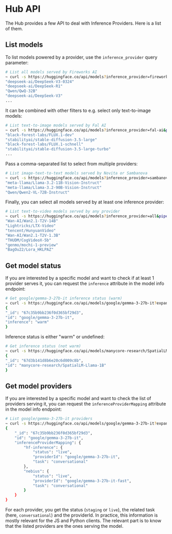 # Hub API

The Hub provides a few API to deal with Inference Providers. Here is a list of them.

## List models

To list models powered by a provider, use the `inference_provider` query parameter:

```sh
# List all models served by Fireworks AI
~ curl -s https://huggingface.co/api/models?inference_provider=fireworks-ai | jq ".[].id"
"deepseek-ai/DeepSeek-V3-0324"
"deepseek-ai/DeepSeek-R1"
"Qwen/QwQ-32B"
"deepseek-ai/DeepSeek-V3"
...
```

It can be combined with other filters to e.g. select only text-to-image models:

```sh
# List text-to-image models served by Fal AI
~ curl -s https://huggingface.co/api/models?inference_provider=fal-ai&pipeline_tag=text-to-image | jq ".[].id"
"black-forest-labs/FLUX.1-dev"
"stabilityai/stable-diffusion-3.5-large"
"black-forest-labs/FLUX.1-schnell"
"stabilityai/stable-diffusion-3.5-large-turbo"
...
```

Pass a comma-separated list to select from multiple providers:

```sh
# List image-text-to-text models served by Novita or Sambanova
~ curl -s https://huggingface.co/api/models?inference_provider=sambanova,novita&pipeline_tag=image-text-to-text | jq ".[].id"
"meta-llama/Llama-3.2-11B-Vision-Instruct"
"meta-llama/Llama-3.2-90B-Vision-Instruct"
"Qwen/Qwen2-VL-72B-Instruct"
```

Finally, you can select all models served by at least one inference provider:

```sh
# List text-to-video models served by any provider
~ curl -s https://huggingface.co/api/models?inference_provider=all&pipeline_tag=text-to-video | jq ".[].id"
"Wan-AI/Wan2.1-T2V-14B"
"Lightricks/LTX-Video"
"tencent/HunyuanVideo"
"Wan-AI/Wan2.1-T2V-1.3B"
"THUDM/CogVideoX-5b"
"genmo/mochi-1-preview"
"BagOu22/Lora_HKLPAZ"
```

## Get model status

If you are interested by a specific model and want to check if at least 1 provider serves it, you can request the `inference` attribute in the model info endpoint:

```sh
# Get google/gemma-3-27b-it inference status (warm)
~ curl -s https://huggingface.co/api/models/google/gemma-3-27b-it?expand[]=inference
{
"_id": "67c35b9bb236f0d365bf29d3",
"id": "google/gemma-3-27b-it",
"inference": "warm"
}
```

Inference status is either "warm" or undefined:

```sh
# Get inference status (not warm)
~ curl -s https://huggingface.co/api/models/manycore-research/SpatialLM-Llama-1B?expand[]=inference
{
"_id": "67d3b141d8b6e20c6d009c8b",
"id": "manycore-research/SpatialLM-Llama-1B"
}
```

## Get model providers

If you are interested by a specific model and want to check the list of providers serving it, you can request the `inferenceProviderMapping` attribute in the model info endpoint:

```sh
# List google/gemma-3-27b-it providers
~ curl -s https://huggingface.co/api/models/google/gemma-3-27b-it?expand[]=inferenceProviderMapping
{
    "_id": "67c35b9bb236f0d365bf29d3",
    "id": "google/gemma-3-27b-it",
    "inferenceProviderMapping": {
        "hf-inference": {
            "status": "live",
            "providerId": "google/gemma-3-27b-it",
            "task": "conversational"
        },
        "nebius": {
            "status": "live",
            "providerId": "google/gemma-3-27b-it-fast",
            "task": "conversational"
        }
    }
}
```

For each provider, you get the status (`staging` or `live`), the related task (here, `conversational`) and the providerId. In practice, this information is mostly relevant for the JS and Python clients. The relevant part is to know that the listed providers are the ones serving the model.
